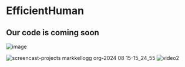 # EfficientHuman
## Our code is coming soon
![image](https://github.com/user-attachments/assets/b2a0ccfc-a56d-4413-bcbb-5860336519a2)

![screencast-projects markkellogg org-2024 08 15-15_24_55](https://github.com/user-attachments/assets/db49bc67-632b-4d21-8fd1-7bae8c9bbbfc)
![video2](https://github.com/user-attachments/assets/f2987c67-088c-4a18-94a0-ef6ad3bc29e8)

